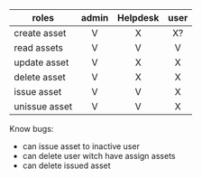 | roles         | admin | Helpdesk | user |
| ------------- | :---: | :------: | :--: |
| create asset  |   V   |    X     |  X?  |
| read assets   |   V   |    V     |  V   |
| update asset  |   V   |    X     |  X   |
| delete asset  |   V   |    X     |  X   |
| issue asset   |   V   |    V     |  X   |
| unissue asset |   V   |    V     |  X   |


Know bugs: 
- can issue asset to inactive user 
- can delete user witch have assign assets 
- can delete issued asset 